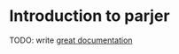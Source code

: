 # Introduction to parjer

TODO: write [great documentation](http://jacobian.org/writing/great-documentation/what-to-write/)
